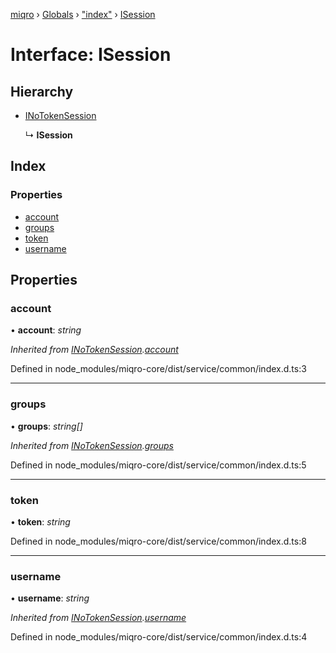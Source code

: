[miqro](../README.md) › [Globals](../globals.md) › ["index"](../modules/_index_.md) › [ISession](_index_.isession.md)

# Interface: ISession

## Hierarchy

* [INoTokenSession](_index_.inotokensession.md)

  ↳ **ISession**

## Index

### Properties

* [account](_index_.isession.md#account)
* [groups](_index_.isession.md#groups)
* [token](_index_.isession.md#token)
* [username](_index_.isession.md#username)

## Properties

###  account

• **account**: *string*

*Inherited from [INoTokenSession](_index_.inotokensession.md).[account](_index_.inotokensession.md#account)*

Defined in node_modules/miqro-core/dist/service/common/index.d.ts:3

___

###  groups

• **groups**: *string[]*

*Inherited from [INoTokenSession](_index_.inotokensession.md).[groups](_index_.inotokensession.md#groups)*

Defined in node_modules/miqro-core/dist/service/common/index.d.ts:5

___

###  token

• **token**: *string*

Defined in node_modules/miqro-core/dist/service/common/index.d.ts:8

___

###  username

• **username**: *string*

*Inherited from [INoTokenSession](_index_.inotokensession.md).[username](_index_.inotokensession.md#username)*

Defined in node_modules/miqro-core/dist/service/common/index.d.ts:4
